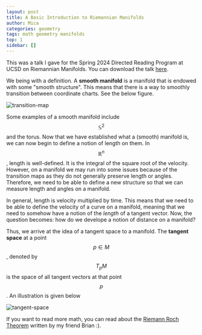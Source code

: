 ```yaml
---
layout: post
title: A Basic Introduction to Riemannian Manifolds
author: Mica
categories: geometry
tags: math geometry manifolds
top: 1
sidebar: []
---
```

This was a talk I gave for the Spring 2024 Directed Reading Program at UCSD on Riemannian Manifolds. You can download the talk [here](https://github.com/li-michelle/files-upload/releases/download/pdf/DRP_Riemannian_Geometry_Presentation.2.pdf). 

We being with a definition. A **smooth manifold** is a manifold that is endowed with some "smooth structure". This means that there is a way to smoothly transition between coordinate charts. See the below figure. 

![transition-map](https://media.springernature.com/lw685/springer-static/image/chp%3A10.1007%2F978-3-030-27237-1_2/MediaObjects/483598_1_En_2_Fig10_HTML.png)

Some examples of a smooth manifold include $$\mathbb{S}^2$$ and the torus. Now that we have established what a (smooth) manifold is, we can now begin to define a notion of length on them. In $$\mathbb{R}^n$$, length is well-defined. It is the integral of the square root of the velocity. However, on a manifold we may run into some issues because of the transition maps as they do not generally preserve length or angles. Therefore, we need to be able to define a new structure so that we can measure length and angles on a manifold. 

In general, length is velocity multiplied by time. This means that we need to be able to define the velocity of a curve on a manifold, meaning that we need to somehow have a notion of the *length* of a tangent vector. Now, the question becomes: how do we develope a notion of distance on a manifold? 

Thus, we arrive at the idea of a tangent space to a manifold. The **tangent space** at a point $$p \in M$$, denoted by $$T_pM$$ is the space of all tangent vectors at that point $$p$$. An illustration is given below 

![tangent-space](https://upload.wikimedia.org/wikipedia/commons/thumb/e/e7/Tangentialvektor.svg/1024px-Tangentialvektor.svg.png)

If you want to read more math, you can read about the [Riemann Roch Theorem](https://www.brianton.me/fun-stuff/arithmetic-riemann-roch/) written by my friend Brian :). 
